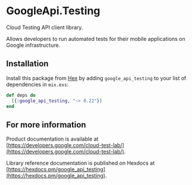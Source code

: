 # GoogleApi.Testing

Cloud Testing API client library.

Allows developers to run automated tests for their mobile applications on Google infrastructure.

## Installation

Install this package from [Hex](https://hex.pm) by adding
`google_api_testing` to your list of dependencies in `mix.exs`:

```elixir
def deps do
  [{:google_api_testing, "~> 0.22"}]
end
```

## For more information

Product documentation is available at [https://developers.google.com/cloud-test-lab/](https://developers.google.com/cloud-test-lab/).

Library reference documentation is published on Hexdocs at
[https://hexdocs.pm/google_api_testing](https://hexdocs.pm/google_api_testing).
